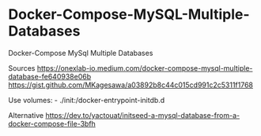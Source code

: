 # Docker-Compose-MySQL-Multiple-Databases
Docker-Compose MySql Multiple Databases

Sources
https://onexlab-io.medium.com/docker-compose-mysql-multiple-database-fe640938e06b
https://gist.github.com/MKagesawa/a03892b8c44c015cd991c2c5311f1768

Use volumes: - ./init:/docker-entrypoint-initdb.d

Alternative 
https://dev.to/yactouat/initseed-a-mysql-database-from-a-docker-compose-file-3bfh
